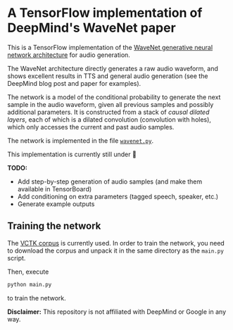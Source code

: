 # A TensorFlow implementation of DeepMind's WaveNet paper

This is a TensorFlow implementation of the [WaveNet generative neural
network architecture](https://deepmind.com/blog/wavenet-generative-model-raw-audio/) for audio generation.

The WaveNet architecture directly generates a raw audio waveform,
and shows excellent results in TTS and general audio generation (see the
DeepMind blog post and paper for examples).

The network is a model of the conditional probability to generate the next
sample in the audio waveform, given all previous samples and possibly
additional parameters.
It is constructed from a stack of *causal dilated layers*, each of which is a
dilated convolution (convolution with holes), which only accesses the current and past audio samples.

The network is implemented in the file [`wavenet.py`](./wavenet.py).

This implementation is currently still under :construction:

**TODO:**

 - Add step-by-step generation of audio samples (and make them available in TensorBoard)
 - Add conditioning on extra parameters (tagged speech, speaker, etc.)
 - Generate example outputs

## Training the network

The [VCTK corpus](http://homepages.inf.ed.ac.uk/jyamagis/page3/page58/page58.html) is currently used.
In order to train the network, you need to download the corpus and unpack it in the same directory as the `main.py` script.

Then, execute
```python
python main.py
```
to train the network.

**Disclaimer:** This repository is not affiliated with DeepMind or Google in any way.

